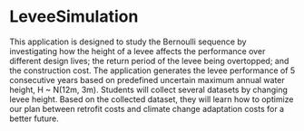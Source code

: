 # LeveeSimulation
 
This application is designed to study the Bernoulli sequence by investigating how the height of a levee affects the performance over different design lives; the return period of the levee being overtopped; and the construction cost. The application generates the levee performance of 5 consecutive years based on predefined uncertain maximum annual water height, H ~ N(12m, 3m). Students will collect several datasets by changing levee height.  Based on the collected dataset, they will learn how to optimize our plan between retrofit costs and climate change adaptation costs for a better future. 


